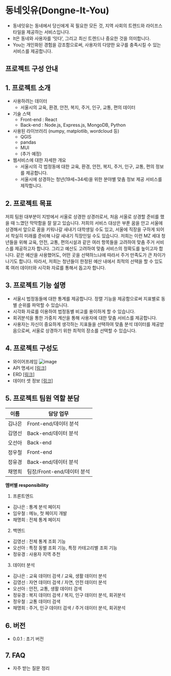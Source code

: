 # 동네잇유(Dongne-It-You)

- 동네잇유는 동네에서 당신에게 꼭 필요한 모든 것, 지역 사회의 트렌드와 라이프스타일을 제공하는 서비스입니다.
- It은 동네와 사용자를 ‘잇다’, 그리고 최신 트렌드나 중요한 것을 의미합니다.
- You는 개인화된 경험을 강조함으로써, 사용자의 다양한 요구를 충족시킬 수 있는 서비스를 제공합니다.

## 프로젝트 구성 안내

## 1. 프로젝트 소개

- 사용하려는 데이터
  - 서울시의 교육, 환경, 안전, 복지, 주거, 인구, 교통, 편의 데이터
- 기술 스택
  - Front-end : React
  - Back-end : Node.js, Express.js, MongoDB, Python
- 사용된 라이브러리 (numpy, matplotlib, wordcloud 등)
  - QGIS
  - pandas
  - MUI
  - (추가 예정)
- 웹서비스에 대한 자세한 개요
  - 서울시의 각 법정동에 대한 교육, 환경, 안전, 복지, 주거, 인구, 교통, 편의 정보를 제공합니다.
  - 서울시에 상경하는 청년(19세~34세)을 위한 분야별 맞춤 정보 제공 서비스를 제작합니다.

## 2. 프로젝트 목표

저희 팀원 대부분이 지방에서 서울로 상경한 상경러로서, 처음 서울로 상경할 준비를 했을 때 느꼈던 막막함을 잘 알고 있습니다. 저희의 서비스 대상은 부푼 꿈을 안고 서울에 상경해서 앞으로 꿈을 키워나갈 새내기 대학생일 수도 있고, 서울에 직장을 구하게 되어서 착실히 미래를 준비해 나갈 새내기 직장인일 수도 있습니다. 저희는 이런 MZ 세대 청년들을 위해 교육, 안전, 교통, 편의시설과 같은 여러 항목들을 고려하여 맞춤 주거 서비스를 제공하고자 합니다. 그리고 예산도 고려하여 맞춤 서비스의 정확도를 높이고자 합니다. 같은 예산을 사용했어도, 어떤 곳을 선택하느냐에 따라서 주거 만족도가 큰 차이가 나기도 합니다. 따라서, 저희는 청년들이 한정된 예산 내에서 최적의 선택을 할 수 있도록 여러 데이터와 시각화 자료를 통해서 돕고자 합니다.

## 3. 프로젝트 기능 설명

- 서울시 법정동들에 대한 통계를 제공합니다. 정렬 기능을 제공함으로써 지표별로 동별 순위를 파악할 수 있습니다.
- 시각화 자료를 이용하여 법정동별 비교를 용이하게 할 수 있습니다.
- 회귀분석을 통한 가중치 계산을 통해 사용자에 대한 맞춤 서비스를 제공합니다.
- 사용자는 자신이 중요하게 생각하는 지표들을 선택하여 맞춤 분석 데이터를 제공받음으로써, 서울로 상경하기 위한 최적의 장소를 선택할 수 있습니다.

## 4. 프로젝트 구성도

- 와이어프레임
  ![image](https://kdt-gitlab.elice.io/ai_track/class_10/data_project/team05/net_ninjas/-/wikis/uploads/9eb68dbc84ccbaad42b8486bde6ca229/image.png)
- API 명세서 [[링크]](https://docs.google.com/spreadsheets/d/1ZXku33nBsywga_j22DZJTNxlRun2wg8CzT1E3umS16g/edit#gid=0)
- ERD [[링크]](https://dbdiagram.io/d/66623c139713410b05f881d0)
- 데이터 셋 정보 [[링크]](https://kdt-gitlab.elice.io/ai_track/class_10/data_project/team05/net_ninjas/-/wikis/%EB%8D%B0%EC%9D%B4%ED%84%B0-%EC%A0%95%EB%A6%AC)

## 5. 프로젝트 팀원 역할 분담

| 이름   | 담당 업무                  |
| ------ | -------------------------- |
| 김나은 | Front-end/데이터 분석      |
| 김영선 | Back-end/데이터 분석       |
| 오선아 | Back-end                   |
| 정우철 | Front-end                  |
| 정유경 | Back-end/데이터 분석       |
| 채명희 | 팀장/Front-end/데이터 분석 |

**멤버별 responsibility**

1. 프론트엔드

- 김나은 : 통계 분석 페이지
- 임우철 : 메뉴, 첫 페이지 개발
- 채명희 : 전체 통계 페이지

2.  백엔드

- 김영선 : 전체 통계 조회 기능
- 오선아 : 특정 동별 조회 기능, 특정 카테고리별 조회 기능
- 정유경 : 사용자 지역 추천

3. 데이터 분석

- 김나은 : 교육 데이터 검색 / 교육, 생활 데이터 분석
- 김영선 : 자연 데이터 검색 / 자연, 안전 데이터 분석
- 오선아 : 안전, 교통, 생활 데이터 검색
- 정유경 : 복지 데이터 검색 / 복지, 인구 데이터 분석, 회귀분석
- 정우철 : 교통 데이터 검색
- 채명희 : 주거, 인구 데이터 검색 / 주거 데이터 분석, 회귀분석

## 6. 버전

- 0.0.1 : 초기 버전

## 7. FAQ

- 자주 받는 질문 정리
